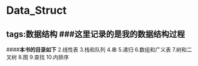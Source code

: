 ﻿# Data_Struct
tags:数据结构
###这里记录的是我的数据结构过程
---
####**本书的目录如下**
 2.线性表
 3.栈和队列
  4.串
 5.递归
 6.数组和广义表
 7.树和二叉树
 8.图
 9.查找
 10.内排序
